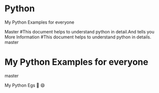 # Python
My Python Examples for everyone

Master #This document helps to understand python in detail.And tells you More Information
#This document helps to understand python in details. master

My Python Examples for everyone
=======
master

My Python Egs 🐍 😄
